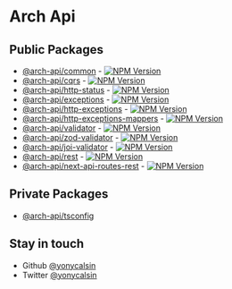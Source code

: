 # Arch Api

## Public Packages

- [@arch-api/common](https://github.com/yonycalsin/arch-api/tree/main/packages/common) - [![NPM Version](https://img.shields.io/npm/v/@arch-api/common)](https://www.npmjs.com/package/@arch-api/common)
- [@arch-api/cqrs](https://github.com/yonycalsin/arch-api/tree/main/packages/cqrs) - [![NPM Version](https://img.shields.io/npm/v/@arch-api/cqrs)](https://www.npmjs.com/package/@arch-api/cqrs)
- [@arch-api/http-status](https://github.com/yonycalsin/arch-api/tree/main/packages/http-status) - [![NPM Version](https://img.shields.io/npm/v/@arch-api/http-status)](https://www.npmjs.com/package/@arch-api/http-status)
- [@arch-api/exceptions](https://github.com/yonycalsin/arch-api/tree/main/packages/exceptions) - [![NPM Version](https://img.shields.io/npm/v/@arch-api/exceptions)](https://www.npmjs.com/package/@arch-api/exceptions)
- [@arch-api/http-exceptions](https://github.com/yonycalsin/arch-api/tree/main/packages/http-exceptions) - [![NPM Version](https://img.shields.io/npm/v/@arch-api/http-exceptions)](https://www.npmjs.com/package/@arch-api/http-exceptions)
- [@arch-api/http-exceptions-mappers](https://github.com/yonycalsin/arch-api/tree/main/packages/http-exceptions-mappers) - [![NPM Version](https://img.shields.io/npm/v/@arch-api/http-exceptions-mappers)](https://www.npmjs.com/package/@arch-api/http-exceptions-mappers)
- [@arch-api/validator](https://github.com/yonycalsin/arch-api/tree/main/packages/validator) - [![NPM Version](https://img.shields.io/npm/v/@arch-api/validator)](https://www.npmjs.com/package/@arch-api/validator)
- [@arch-api/zod-validator](https://github.com/yonycalsin/arch-api/tree/main/packages/zod-validator) - [![NPM Version](https://img.shields.io/npm/v/@arch-api/zod-validator)](https://www.npmjs.com/package/@arch-api/zod-validator)
- [@arch-api/joi-validator](https://github.com/yonycalsin/arch-api/tree/main/packages/joi-validator) - [![NPM Version](https://img.shields.io/npm/v/@arch-api/joi-validator)](https://www.npmjs.com/package/@arch-api/joi-validator)
- [@arch-api/rest](https://github.com/yonycalsin/arch-api/tree/main/packages/rest) - [![NPM Version](https://img.shields.io/npm/v/@arch-api/rest)](https://www.npmjs.com/package/@arch-api/rest)
- [@arch-api/next-api-routes-rest](https://github.com/yonycalsin/arch-api/tree/main/packages/next-api-routes-rest) - [![NPM Version](https://img.shields.io/npm/v/@arch-api/next-api-routes-rest)](https://www.npmjs.com/package/@arch-api/next-api-routes-rest)

## Private Packages

- [@arch-api/tsconfig](https://github.com/yonycalsin/arch-api/tree/main/packages/tsconfig)

## Stay in touch

- Github [@yonycalsin](https://github.com/yonycalsin)
- Twitter [@yonycalsin](https://twitter.com/yonycalsin)
